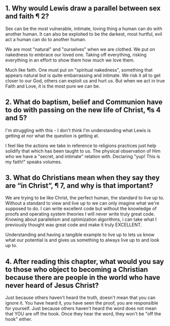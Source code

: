 ## 1. Why would Lewis draw a parallel between sex and faith ¶ 2? 

Sex can be the most vulnerable, intimate, loving thing a human can do with another human. It can also be exploited to be the darkest, most hurtful, evil act a human can do to another human.

We are most "natural" and "ourselves" when we are clothed. We put on nakedness to embrace our loved one. Taking off everything, risking everything in an effort to show them how much we love them. 

Much like faith. One must put on "spiritual nakedness", something that appears natural but is quite embarrassing and intimate. We risk it all to get closer to our God, others can exploit us and hurt us. But when we act in true Faith and Love, it is the most pure we can be.

## 2. What do baptism, belief and Communion have to do with passing on the new life of Christ, ¶s 4 and 5? 

I'm struggling with this - I don't think I'm understanding what Lewis is getting at nor what the question is getting at.

I feel like the actions we take in reference to religions practices just help solidify that which has been taught to us. The physical observation of Him who we have a "secret, and intimate" relation with. Declaring "yup! This is my faith!" speaks volumes.


## 3. What do Christians mean when they say they are “in Christ”, ¶ 7, and why is that important?

We are trying to be like Christ, the perfect human, the standard to live up to. Without a standard to view and live up to we can only imagine what we're supposed to do. I can write excellent code but without the knowledge of proofs and operating system theories I will never write truly great code. Knowing about parallelism and optimization algorithms, i can take what I previously thought was great code and make it truly EXCELLENT.

Understanding and having a tangible example to live up to lets us know what our potential is and gives us something to always live up to and look up to.


## 4. After reading this chapter, what would you say to those who object to becoming a Christian because there are people in the world who have never heard of Jesus Christ?

Just because others haven't heard the truth, doesn't mean that you can ignore it. You have heard it, you have seen the proof, you are responsible for yourself. Just because others haven't heard the word does not mean that YOU are off the hook. Once they hear the word, they won't be "off the hook" either.
